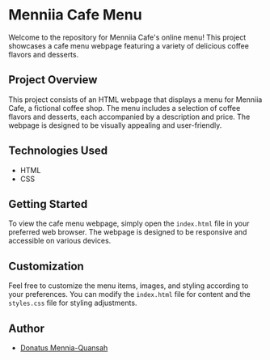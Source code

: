 # Menniia Cafe Menu

Welcome to the repository for Menniia Cafe's online menu! This project showcases a cafe menu webpage featuring a variety of delicious coffee flavors and desserts.

## Project Overview

This project consists of an HTML webpage that displays a menu for Menniia Cafe, a fictional coffee shop. The menu includes a selection of coffee flavors and desserts, each accompanied by a description and price. The webpage is designed to be visually appealing and user-friendly.

## Technologies Used

- HTML
- CSS

## Getting Started

To view the cafe menu webpage, simply open the `index.html` file in your preferred web browser. The webpage is designed to be responsive and accessible on various devices.

## Customization

Feel free to customize the menu items, images, and styling according to your preferences. You can modify the `index.html` file for content and the `styles.css` file for styling adjustments.

## Author

- [Donatus Mennia-Quansah](https://github.com/menniia)
